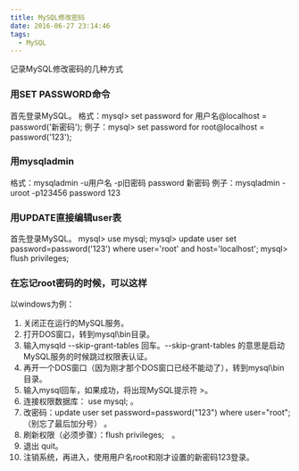 ```yaml
---
title: MySQL修改密码
date: 2016-06-27 23:14:46
tags: 
  - MySQL
---
```


记录MySQL修改密码的几种方式

<!-- more -->

### 用SET PASSWORD命令 

首先登录MySQL。 
格式：mysql> set password for 用户名@localhost = password('新密码'); 
例子：mysql> set password for root@localhost = password('123'); 

### 用mysqladmin 

格式：mysqladmin -u用户名 -p旧密码 password 新密码 
例子：mysqladmin -uroot -p123456 password 123 

### 用UPDATE直接编辑user表 

首先登录MySQL。 
mysql> use mysql; 
mysql> update user set password=password('123') where user='root' and host='localhost'; 
mysql> flush privileges; 

### 在忘记root密码的时候，可以这样 

以windows为例： 
1. 关闭正在运行的MySQL服务。 
2. 打开DOS窗口，转到mysql\bin目录。 
3. 输入mysqld --skip-grant-tables 回车。--skip-grant-tables 的意思是启动MySQL服务的时候跳过权限表认证。 
4. 再开一个DOS窗口（因为刚才那个DOS窗口已经不能动了），转到mysql\bin目录。 
5. 输入mysql回车，如果成功，将出现MySQL提示符 >。 
6. 连接权限数据库： use mysql; 。 
7. 改密码：update user set password=password("123") where user="root";（别忘了最后加分号） 。 
8. 刷新权限（必须步骤）：flush privileges;　。 
9. 退出 quit。 
10. 注销系统，再进入，使用用户名root和刚才设置的新密码123登录。